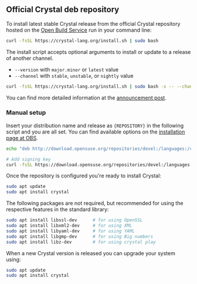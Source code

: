 ## Official Crystal deb repository

To install latest stable Crystal release from the official Crystal repository hosted on the [Open Build Service](https://build.opensuse.org) run in your command line:

```bash
curl -fsSL https://crystal-lang.org/install.sh | sudo bash
```

The install script accepts optional arguments to install or update to a release of another channel.

- `--version` with `major.minor` or `latest` value
- `--channel` with `stable`, `unstable`, or `nightly` value

```bash
curl -fsSL https://crystal-lang.org/install.sh | sudo bash -s -- --channel=nightly
```

You can find more detailed information at the [announcement post](/2021/04/30/new-apt-and-rpm-repositories/).

### Manual setup

Insert your distribution name and release as `{REPOSITORY}` in the following script and you are all set.
You can find available options on the [installation page at OBS](https://software.opensuse.org/download.html?project=devel%3Alanguages%3Acrystal&package=crystal).

```bash
echo "deb http://download.opensuse.org/repositories/devel:/languages:/crystal/{REPOSITORY}/ /" | sudo tee /etc/apt/sources.list.d/crystal.list

# Add signing key
curl -fsSL https://download.opensuse.org/repositories/devel:/languages:/crystal/{REPOSITORY}/Release.key | gpg --dearmor | sudo tee /etc/apt/trusted.gpg.d/crystal.gpg > /dev/null
```

Once the repository is configured you're ready to install Crystal:

```bash
sudo apt update
sudo apt install crystal
```

The following packages are not required, but recommended for using the respective features in the standard library:

```bash
sudo apt install libssl-dev      # for using OpenSSL
sudo apt install libxml2-dev     # for using XML
sudo apt install libyaml-dev     # for using YAML
sudo apt install libgmp-dev      # for using Big numbers
sudo apt install libz-dev        # for using crystal play
```

When a new Crystal version is released you can upgrade your system using:

```bash
sudo apt update
sudo apt install crystal
```
